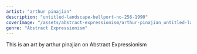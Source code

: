 ```yaml
---
artist: "arthur pinajian"
description: "untitled-landscape-bellport-no-256-1990"
coverImage: "/assets/abstract-expressionism/arthur-pinajian_untitled-landscape-bellport-no-256-1990.jpg"
genre: "Abstract Expressionism"
---
```

This is an art by arthur pinajian on Abstract Expressionism

